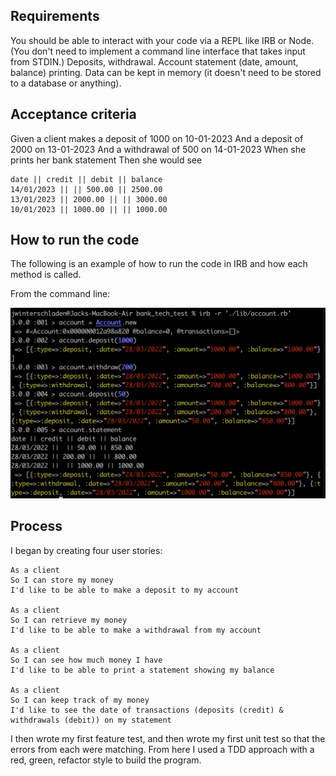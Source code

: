 Requirements
------------
You should be able to interact with your code via a REPL like IRB or Node. (You don't need to implement a command line interface that takes input from STDIN.)
Deposits, withdrawal.
Account statement (date, amount, balance) printing.
Data can be kept in memory (it doesn't need to be stored to a database or anything).


Acceptance criteria
-------------------
Given a client makes a deposit of 1000 on 10-01-2023
And a deposit of 2000 on 13-01-2023
And a withdrawal of 500 on 14-01-2023
When she prints her bank statement
Then she would see
```
date || credit || debit || balance
14/01/2023 || || 500.00 || 2500.00
13/01/2023 || 2000.00 || || 3000.00
10/01/2023 || 1000.00 || || 1000.00
```

How to run the code
-------------------

The following is an example of how to run the code in IRB and how each method is called.

From the command line:

![Alt text](./public/IRB-example.png "IRB example code")


Process
-------

I began by creating four user stories:

```
As a client
So I can store my money
I'd like to be able to make a deposit to my account

As a client
So I can retrieve my money
I'd like to be able to make a withdrawal from my account

As a client
So I can see how much money I have
I'd like to be able to print a statement showing my balance

As a client
So I can keep track of my money
I'd like to see the date of transactions (deposits (credit) & withdrawals (debit)) on my statement
```

I then wrote my first feature test, and then wrote my first unit test so that the errors from each were matching.
From here I used a TDD approach with a red, green, refactor style to build the program.
